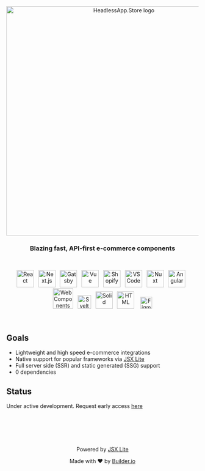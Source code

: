 <br />
<br />

<p align="center">
  <img alt="HeadlessApp.Store logo" width="600" src="https://cdn.builder.io/api/v1/image/assets%2Fc33bcd23c29e45789677ba9aaaa7ce1d%2Fb829c4306a074f2c9b0f76ceb2b1f779">
</p>

<h3 align="center">
  Blazing fast, API-first e-commerce components 
</h3>

<br />

<p align="center">
  <img alt="React" width="45" src="https://cdn.builder.io/api/v1/image/assets%2FYJIGb4i01jvw0SRdL5Bt%2F2f3409f4f8b64d5f880195061aa481ab" />&nbsp;&nbsp;
  <img alt="Next.js" width="45" src="https://cdn.builder.io/api/v1/image/assets%2FYJIGb4i01jvw0SRdL5Bt%2Fc6a3c58c0bde4f43b1fd6a350f491bdf" />&nbsp;&nbsp;
  <img alt="Gatsby" width="45" src="https://cdn.builder.io/api/v1/image/assets%2FYJIGb4i01jvw0SRdL5Bt%2F45e59fc603574e708dcb79e45ef72d02" />&nbsp;&nbsp;
  <img alt="Vue" width="45" src="https://cdn.builder.io/api/v1/image/assets%2FYJIGb4i01jvw0SRdL5Bt%2F7cc6d5b6fc4045d5a9f9b12ddcc65407" />&nbsp;&nbsp;
  <img alt="Shopify" width="45" src="https://cdn.builder.io/api/v1/image/assets%2FYJIGb4i01jvw0SRdL5Bt%2F0f577e84eb4e4aa4a69d602dd376aa11" />&nbsp;&nbsp;
  <img alt="VS Code" width="45" src="https://cdn.builder.io/api/v1/image/assets%2FYJIGb4i01jvw0SRdL5Bt%2Ff83e94a9c504427cbc8a557f682efec3" />&nbsp;&nbsp;
  <img alt="Nuxt" width="45" src="https://cdn.builder.io/api/v1/image/assets%2FYJIGb4i01jvw0SRdL5Bt%2F73f47f47e0cc46cd95dbf72c26728858" />&nbsp;&nbsp;
  <img alt="Angular" width="45" src="https://cdn.builder.io/api/v1/image/assets%2FYJIGb4i01jvw0SRdL5Bt%2Fa91e9e437203442d8ed481eef94a99dc" />&nbsp;&nbsp;
  <img alt="Web Components" width="53" src="https://cdn.builder.io/api/v1/image/assets%2FYJIGb4i01jvw0SRdL5Bt%2F5613cb3536be4c108b32c34bf06f1c59" />&nbsp;&nbsp;
  <img alt="Svelte" width="35" src="https://cdn.builder.io/api/v1/image/assets%2Fc33bcd23c29e45789677ba9aaaa7ce1d%2Fe0e4a51fe67a418aabca3e5f3a814ebb" />&nbsp;&nbsp;
  <img alt="Solid" width="45" src="https://cdn.builder.io/api/v1/image/assets%2Fc33bcd23c29e45789677ba9aaaa7ce1d%2F6c798824268443d49cf613e477bf5467" />&nbsp;&nbsp;
  <img alt="HTML" width="45" src="https://cdn.builder.io/api/v1/image/assets%2Fc33bcd23c29e45789677ba9aaaa7ce1d%2Fd9d7bf43281e42b2a6fad250fa6b5a55" />&nbsp;&nbsp;&nbsp;
  <img alt="Figma" width="31" src="https://cdn.builder.io/api/v1/image/assets%2FYJIGb4i01jvw0SRdL5Bt%2Ffb77e93c28e044178e4694cc939bf4cf" />
</p>

<br />

## Goals

- Lightweight and high speed e-commerce integrations
- Native support for popular frameworks via [JSX Lite](https://github.com/builderio/jsx-lite)
- Full server side (SSR) and static generated (SSG) support
- 0 dependencies

## Status

Under active development. Request early access [here](mailto:has-invite@builder.io)

<br />
<br />
<br />
<br />

<p align="center">
  Powered by <a href="https://github.com/builderio/jsx-lite">JSX Lite</a>
<br />
<p align="center">
  Made with ❤️ by <a href="https://github.com/builderio/builder">Builder.io</a>
<br />
